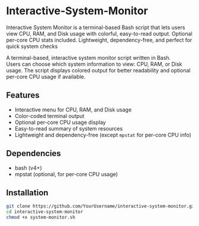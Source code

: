 # Interactive-System-Monitor
Interactive System Monitor is a terminal-based Bash script that lets users view CPU, RAM, and Disk usage with colorful, easy-to-read output. Optional per-core CPU stats included. Lightweight, dependency-free, and perfect for quick system checks

A terminal-based, interactive system monitor script written in Bash.  
Users can choose which system information to view: CPU, RAM, or Disk usage. The script displays colored output for better readability and optional per-core CPU usage if available.

## Features
- Interactive menu for CPU, RAM, and Disk usage
- Color-coded terminal output
- Optional per-core CPU usage display
- Easy-to-read summary of system resources
- Lightweight and dependency-free (except `mpstat` for per-core CPU info)

## Dependencies
- bash (v4+)
- mpstat (optional, for per-core CPU usage)

## Installation
```bash
git clone https://github.com/YourUsername/interactive-system-monitor.git
cd interactive-system-monitor
chmod +x system-monitor.sh
